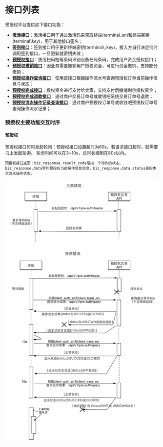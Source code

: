 # 接口列表

预授权平台提供如下接口功能：

* [**激活接口**](/api/interface/activate.md)：激活接口用于通过激活码来获取终端\(terminal_sn\)和终端密钥\(terminal\\_key_\)，用于其他接口签名；
* [**签到接口**](/api/interface/checkin.md)：签到接口用于更新终端密钥\(terminal\\_key\)，接入方自行决定何时调用签到接口，一旦更新就密钥失效；
* [**预授权接口**](/api/interface/freeze.md)：使用扫码枪等条码识别设备扫码条码，完成用户资金授权接口；
* [**预授权撤销接口**](/api/interface/unfreeze.md)：因业务需要撤销用户授权资金，可进行资金撤销，支持部分撤销；
* [**预授权操作查询接口**](/api/interface/query.md)：使用该接口根据操作流水号查询预授权订单当前操作信息与状态；
* [**预授权完成接口**](/api/interface/pay.md)：授权资金进行支付给卖家，支持支付后撤销剩余授权资金；
* [**预授权完成退款接口**](/api/interface/refund.md)：通过商户交易订单号或收钱吧系统交易订单号退款；
* [**预授权流水操作记录查询接口**](/api/interface/query_trans.md)：通过商户预授权订单号或收钱吧预授权订单号查询操作流水记录；


### 预授权主要功能交互时序

#### 预授权

预授权接口何时发起轮询：预授权接口设置超时为60s，若请求接口超时，就需要马上发起轮询。
轮询时间可以在3~10s，总时长控制在80s以内。

```
预授权接口返回：biz_response.result_code是指一个动作的状态。biz_response.data罗列预授权当前操作信息信息，biz_response.data.status是指本次流水操作状态。
```


![](../img/freeze_sd.png)







